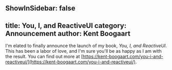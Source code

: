 ShowInSidebar: false
---
title: You, I, and ReactiveUI
category: Announcement
author: Kent Boogaart
---

I'm elated to finally announce the launch of my book, _You, I, and ReactiveUI_. This has been a labor of love, and I'm sure you'll be as happy as I am with the result. You can find out more at [https://kent-boogaart.com/you-i-and-reactiveui/](https://kent-boogaart.com/you-i-and-reactiveui/).
